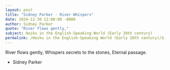 ```yaml
---
layout: post
title: "Sidney Parker - River Whispers"
date: 2024-12-30 12:00:00 -0000
author: Sidney Parker
quote: "River flows gently,"
subject: Haiku in the English-Speaking World (Early 20th century)
permalink: /Haiku in the English-Speaking World (Early 20th century)/Sidney Parker/Sidney Parker - River Whispers
---
```


River flows gently,
Whispers secrets to the stones,
Eternal passage.

- Sidney Parker
